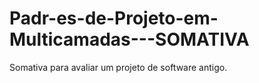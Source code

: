 # Padr-es-de-Projeto-em-Multicamadas---SOMATIVA
Somativa para avaliar um projeto de software antigo.
